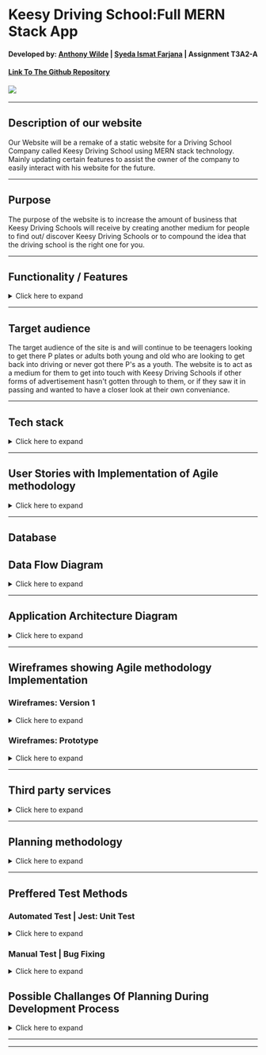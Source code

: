 # Keesy Driving School:Full MERN Stack App

#### Developed by: [Anthony Wilde](https://www.linkedin.com/in/anfiiwilde/) | [Syeda Ismat Farjana](https://www.linkedin.com/in/syeda-ismat-farjana/) | Assignment T3A2-A

#### [Link To The Github Repository](https://github.com/Kessy-Driving-School-T3A2/T3A2-A)

![](https://i.imgur.com/5pN8Gfh.png)

---

## Description of our website

Our Website will be a remake of a static website for a Driving School Company called Keesy Driving School using MERN stack technology. Mainly updating certain features to assist the owner of the company to easily interact with his website for the future.

---

## Purpose

The purpose of the website is to increase the amount of business that Keesy Driving Schools will receive by creating another medium for people to find out/ discover Keesy Driving Schools or to compound the idea that the driving school is the right one for you.

---

## Functionality / Features

<details>
    <summary>Click here to expand</summary>

On top of the default features included with the static website we will include several new features.

### Original Features to be copied over:

- **Home Page**

- **About Me Page**

- **Contact Info**

- **Prices**

- **Locations**

### Additional Features to be added:

- **Login for Admin (Owner's Account)**

- **Ability for owner to modify prices**

- **Clean up images/ make less blurry**

- **Make webpages dynamic**

- **Email filtering for form**

- **Modify zone of influence(area in which Keesy Driving School will operate)**

</details>

---

## Target audience

The target audience of the site is and will continue to be teenagers looking to get there P plates or adults both young and old who are looking to get back into driving or never got there P's as a youth. The website is to act as a medium for them to get into touch with Keesy Driving Schools if other forms of advertisement hasn't gotten through to them, or if they saw it in passing and wanted to have a closer look at their own conveniance.

---

## Tech stack

<details>
    <summary>Click here to expand</summary>

**Frontend:**

- HTML
- CSS
- JS
- React

**Backend**

- Express.js
- Node.js

**Database**

- MongoDB

**Deployment**

- Heroku / Netlify

**Utilities**

- Passport
  -- user authentication

**Tools**

- VS code
  -- as text editor
- Git

- Github

- Lucid chart
  -- create site map

- Trello
  -- tracking development of website

- Figma
  -- create wireframes version 1

- Figma
  -- create wireframes prototype

**Test**

- jest

  </details>

---

## User Stories with Implementation of Agile methodology

<details>
    <summary>Click here to expand</summary>


<span style="color:blue">**Persona:** Craig / Student / 16/ <strong>User</strong> / Wants to be able to drive to school in Year 12/ wants to avoid phone calls if possible   </span><br>
<span style="color:purple">**Persona:** <strong>Stephanie</strong>/ Mother / 39.5 / <strong>User</strong> / Wants child to get P's/ To Busy to teach themselves/ Child didnt appreciate her teaching/ Rich  </span><br>
<span style="color:red">**Persona:** <strong>Jeff</strong>/ No Licence + Apprentice Tradesmen / 25 / <strong>User</strong> Bullied into driving manual by work colleges/ Camping enthusiast </span><br>
<span style="color:orange">**Persona:** <strong>Keesy</strong> / <strong>Business Owner </strong>/ <strong>Admin</strong> / Wants a cool website </span><br>



<strong>Craig(User)</strong>:<br>
<span style="color:blue">I want to see how far the business is willing to travel for work. So I can know if I live close enough. </span></br>
<span style="color:blue">I am a poor student, I want to see the cost of employing the driving schools services. So I can decide whether I can afford it.</span></br>
<span style="color:blue">I want to find out how I can contact the business, so I can organize an appointment. </span></br>
<del><span style="color:blue">As a millenial I want to contact via email, so I dont have to ring someone on the phone.</span></br></del>
<span style="color:blue">As a young person I want to contact via email/ text, so I dont have to ring someone on the phone.</span></br>

<strong>Stephanie(User)</strong>:<br>
<span style="color:purple">I want to find out how I can contact the business, so I can organize an appointment for my child. </span></br>
<span style="color:purple">I want to know if I can buy in bulk (lessons), so I can give my child a present.</span></br>
<span style="color:purple">I want to see how far the business is willing to travel for work. So I can know if I live close enough. </span></br>
<del><span style="color:purple">As a mother, I want to know ... <span></del></br>

<strong>Jeff(User)</strong>:<br>
<span style="color:red">I want to know if I can decide between manual or automatic transmission, I wish to drive manual. </span></br>
<span style="color:red">I want to find out if I can employ this service during non working hours (9am-5pm), so I can continue to work throughout the day.</span></br>
<span style="color:red">I want to find out how I can contact the business, so I can organize an appointment. </span></br>
<span style="color:red">I want to see how far the business is willing to travel for work. So I can know if I live close enough. </span></br>

<strong>Keesy(Admin)</strong>:<br>
<span style="color:orange">I want to be able to change prices on my site, so I can update prices throughout the year/ over many years.</span></br>
<span style="color:orange">I want my contact info to be avaliable at all times, so I will receive more business.</span></br>
<span style="color:orange">I want the colors on the website to be black and orange. So they match up with the colors of my brand </span></br>




</details>

---

## Database

## Data Flow Diagram

<details>
    <summary>Click here to expand</summary>


  ![](./assets/DFD2.png)


 </details>

---

## Application Architecture Diagram

<details>
    <summary>Click here to expand</summary>


  ![](./assets/T3A2-A-AAD.png)



 </details>

---

## Wireframes showing Agile methodology Implementation

### Wireframes: Version 1

<details>
    <summary>Click here to expand</summary>

| Different pages | Desktop                              | Tablet                               | Mobile Phone                           |
| --------------- | ------------------------------------ | ------------------------------------ | -------------------------------------- |
| Home            | ![](https://i.imgur.com/2zKEyfc.png) | ![](https://i.imgur.com/j46820l.png) | ![](https://i.imgur.com/A2wglcK.png)   |
| About Us        | ![](https://i.imgur.com/XciYJzr.png) | ![](https://i.imgur.com/K7bIzKe.png) | ![](https://i.imgur.com/bbPOFMO.png)   |
| Packages        | ![](https://i.imgur.com/VT2SJ7H.png) | ![](https://i.imgur.com/m2jEIzV.png) | ![](./assets/Prices&PackagesPhone.png) |
| Contact Us      | ![](./assets/ContactUsDesktop.png)   | ![](./assets/ContactUsTablet.png)    | ![](./assets/ContactUsPhone.png)       |
| FAQ             | ![](./assets/FAQDesktop.png)         | ![](./assets/FAQTablet.png)          | ![](./assets/FAQPhone.png)             |
| Review          | ![](./assets/ReviewDesktop.png)      | ![](./assets/ReviewTablet.png)       | ![](./assets/ReviewPhone.png)          |
| Admin           | ![](./assets/AdminLoginDesktop.png)  | ![](./assets/AdminLoginTablet.png)   | ![](./assets/AdminLoginPhone.png)      |

</details>

### Wireframes: Prototype

<details>
    <summary>Click here to expand</summary>

| Different Screens | Prototyped Wireframes                |
| ----------------- | ------------------------------------ |
| Desktop           | ![](https://i.imgur.com/1QULHx3.png) |
| Tablet            |                                      |
| Mobile phone      | ![](https://i.imgur.com/ulfhX7c.png) |

</details>

---

## Third party services

<details>
    <summary>Click here to expand</summary>

### Heroku / Netlify

( small description , why use it)

</details>

---

## Planning methodology

<details>
    <summary>Click here to expand</summary>

[ Link to Trello](https://trello.com/b/hBRx8eK4/t3a2-a-mern-full-stack-apppart-a)

Screen shots throughout the **Development of Planning**

| Weeks  | Days  | Screen shots                         |
| ------ | ----- | ------------------------------------ |
| Week 1 | Day 1 | ![](https://i.imgur.com/J0JOtaq.jpg) |
|        | Day 2 | ![](https://i.imgur.com/oEhzC0G.png) |
|        | Day 3 | ![](https://i.imgur.com/3t99wcw.png) |
| Week 2 | Day 1 | ![](https://i.imgur.com/0Gm5eaP.jpg) |
|        | Day 2 |                                      |
|        | Day 3 |                                      |
| Week 3 | Day 1 |                                      |
|        | Day 2 |                                      |
|        | Day 3 |                                      |

</details>

---

## Preffered Test Methods

### Automated Test | Jest: Unit Test

<details>
    <summary>Click here to expand</summary>

- An Opensource Project maintained by **Facebook**

- A **Javascript Library** to

  - Create tests
  - Run tests
  - Structures tests

- An **NPM** package to install

- A Default choice for a **React** Project

**Reason for choosing Jest**

- Jest manages metadata of the source cose so it can run relevent test files by acquiring the knowledge about source code and which part of code has been changed.

- Time saver

</details>

### Manual Test | Bug Fixing

<details>
    <summary>Click here to expand</summary>

**Reason for choosing Manual test**

- Tests from Humans perspective

- Give the scope to explore and hunt down bugs

- No chance of errors

- Give the scope to understand the problem on a conceptual and emotional level

- Connects with end-user

- Introduce a level of empathy

</details>

## Possible Challanges Of Planning During Development Process

<details>
    <summary>Click here to expand</summary>

#### Possible challanges

During the actual implimentation of this planning, we might need to change certain plans which will depend on

- Regular feedback checking regarding the balance between our **Client's need** and **possible outcome** of certain feature plans

- As a Developer team, we will try our best to create the features as promised and deliver it to the customer, still there is a possiblity of having an issue regarding time managemant and implimenting **Client's need** as this project is a **part of our Academic Assessment** and the **time limit** to finish the project is **controlled** by the Academy.

#### Possible solution

- Providing the details information about any featurs implimentaton. **how client want's it to be done** vs **how it will look after being done**, and change the plan if required

- Weekly meeting with our **Client** for through discussion about **what our Client needs** and **what can be done** in the **provided time period**

</details>

---

---
